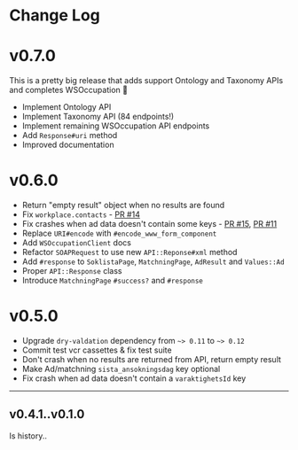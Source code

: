 # Change Log

# v0.7.0

This is a pretty big release that adds support Ontology and Taxonomy APIs and completes WSOccupation :tada:

* Implement Ontology API
* Implement Taxonomy API (84 endpoints!)
* Implement remaining WSOccupation API endpoints
* Add `Response#uri` method
* Improved documentation

# v0.6.0

* Return "empty result" object when no results are found
* Fix `workplace.contacts` - [PR #14](https://github.com/buren/arbetsformedlingen/pull/14)
* Fix crashes when ad data doesn't contain some keys  - [PR #15](https://github.com/buren/arbetsformedlingen/pull/15), [PR #11](https://github.com/buren/arbetsformedlingen/pull/11)
* Replace `URI#encode` with `#encode_www_form_component`
* Add `WSOccupationClient` docs
* Refactor `SOAPRequest` to use new `API::Reponse#xml` method
* Add `#response` to `SoklistaPage`, `MatchningPage`, `AdResult` and `Values::Ad`
* Proper `API::Response` class
* Introduce `MatchningPage` `#success?` and `#response`

# v0.5.0

* Upgrade `dry-valdation` dependency from `~> 0.11` to `~> 0.12`
* Commit test vcr cassettes & fix test suite
* Don't crash when no results are returned from API, return empty result
* Make Ad/matchning `sista_ansokningsdag` key optional
* Fix crash when ad data doesn't contain a `varaktighetsId` key

---

## v0.4.1..v0.1.0

Is history..
